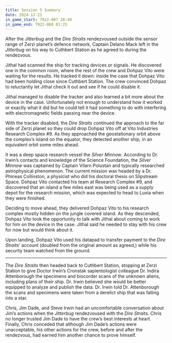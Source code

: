 ```yaml
---
title: Session 5 Summary 
date: 2024-12-21
in_game_start: 7922-007 28:40
in_game_end: 7922-008 01:25
---
```


After the *Jitterbug* and the *Dire Straits* rendezvoused outside the sensor range of Zerzi planet’s defence network, Captain Delano Mack left in the *Jitterbug* on his way to Cuthbert Station as he agreed to during the rendezvous.

Jithal had scanned the ship for tracking devices or signals. He discovered one in the common room, where the rest of the crew and Dohpaz Vito were waiting for the results. He tracked it down: inside the case that Dohpaz Vito had been holding close since Cuthbert Station. The crew convinced Dohpaz to reluctantly let Jithal check it out and see if he could disable it. 

Jithal managed to disable the tracker and also learned a bit more about the device in the case. Unfortunately not enough to understand how it worked or exactly what it did but he could tell it had something to do with interfering with electromagnetic fields passing near the device.

With the tracker disabled, the *Dire Straits* continued the approach to the far side of Zerzi planet so they could drop Dohpaz Vito off at Vito Industries Research Complex \#9. As they approached the geostationary orbit above the complex’s island on the equator, they detected another ship, in an equivalent orbit some miles ahead. 

It was a deep space research vessel the *Silver Minnow*. According to Dr. Irwin’s contacts and knowledge of the Science Foundation, the *Silver Minnow* was captained by Captain Vilarn Polustan and typically researched astrophysical phenomenon. The current mission was headed by a Dr. Phineas Collinston, a physicist who did his doctoral thesis on Slipstream Space. Dohpaz Vito contacted his team at Research Complex \#9, and discovered that an island a few miles east was being used as a supply depot for the research mission, which was expected to head to Luxia when they were finished.

Deciding to move ahead, they delivered Dohpaz Vito to his research complex mostly hidden on the jungle covered island. As they descended, Dohpaz Vito took the opportunity to talk with Jithal about coming to work for him on the device in the case.  Jithal said he needed to stay with his crew for now but would think about it.

Upon landing, Dohpaz Vito used his datapad to transfer payment to the *Dire Straits*’ account (doubled from the original amount as agreed,) while his security team watched from the ground.

---

The *Dire Straits* then headed back to Cuthbert Station, stopping at Zerzi Station to give Doctor Irwin’s Cronstak sapientologist colleague Dr. Indira Attenborough the specimens and biocorder scans of the unknown aliens, including plans of their ship.  Dr. Irwin believed she would be better equipped to analyze and publish the data. Dr. Irwin told Dr. Attenborough the scans and specimens were taken from a derelict ship that was falling into a star.

Chris, Jim Dade, and Steve Irwin had an uncomfortable conversation about Jim’s actions when the *Jitterbug* rendezvoused with the *Dire Straits.* Chris no longer trusted Jim Dade to have the crew’s best interests at heart. Finally, Chris conceded that although Jim Dade’s actions were unacceptable, his other actions for the crew, before and after the rendezvous, had earned him another chance to prove himself.